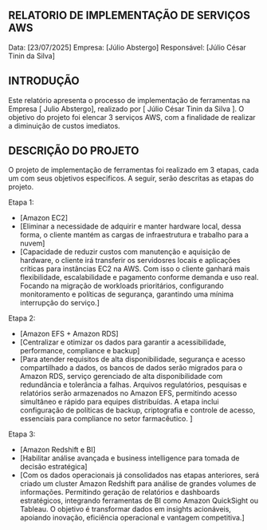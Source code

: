 ## RELATORIO DE IMPLEMENTAÇÃO DE SERVIÇOS AWS

Data: [23/07/2025]
Empresa: [Júlio Abstergo]
Responsável: [Júlio César Tinin da Silva]


## INTRODUÇÃO

Este relatório apresenta o processo de implementação de ferramentas na Empresa [ Julio Abstergo], realizado por [ Júlio César Tinin da Silva ]. O objetivo do projeto foi elencar 3 serviços AWS, com a finalidade de realizar a diminuição de custos imediatos.


## DESCRIÇÃO DO PROJETO

O projeto de implementação de ferramentas foi realizado em 3 etapas, cada um com seus objetivos especificos. A seguir, serão descritas as etapas do projeto.


Etapa 1:
- [Amazon EC2]
- [Eliminar a necessidade de adquirir e manter hardware local, dessa forma, o cliente mantém as cargas de infraestrutura e trabalho para a nuvem]
- [Capacidade de reduzir custos com manutenção e aquisição de hardware, o cliente irá transferir os servidosres locais e aplicações críticas para instâncias EC2 na AWS. Com isso o cliente ganhará mais flexibilidade, escalabilidade e pagamento conforme demanda e uso real. Focando na migração de workloads prioritários, configurando monitoramento e políticas de segurança, garantindo uma mínima interrupção do serviço.]

Etapa 2:
- [Amazon EFS + Amazon RDS]
- [Centralizar e otimizar os dados para garantir a acessibilidade, performance, compliance e backup]
- [Para atender requisitos de alta disponibilidade, segurança e acesso compartilhado a dados, os bancos de dados serão migrados para o Amazon RDS, serviço gerenciado de alta disponibilidade com redundância e tolerância a falhas. Arquivos regulatórios, pesquisas e relatórios serão armazenados no Amazon EFS, permitindo acesso simultâneo e rápido para equipes distribuídas. A etapa inclui configuração de políticas de backup, criptografia e controle de acesso, essenciais para compliance no setor farmacêutico. ]

Etapa 3:
- [Amazon Redshift e BI]
- [Habilitar análise avançada e business intelligence para tomada de decisão estratégica]
- [Com os dados operacionais já consolidados nas etapas anteriores, será criado um cluster Amazon Redshift para análise de grandes volumes de informações. Permitindo geração de relatórios e dashboards estratégicos, integrando ferramentas de BI como Amazon QuickSight ou Tableau. O objetivo é transformar dados em insights acionáveis, apoiando inovação, eficiência operacional e vantagem competitiva.]
